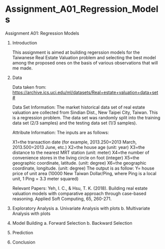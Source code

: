 # Assignment_A01_Regression_Models
 Assignment A01: Regression Models
 
 1. Introduction
 
    This assignment is aimed at building regerssion models for the Taiwanese Real Estate Valuation problem and selecting the best model among the proposed ones on the basis of various observations that will me made.
 
 2. Data
 
    Data taken from: https://archive.ics.uci.edu/ml/datasets/Real+estate+valuation+data+set#

    Data Set Information: The market historical data set of real estate valuation are collected from Sindian Dist., New Taipei City, Taiwan. This is a regression problem. The data set was randomly split into the training data set (2/3 samples) and the testing data set (1/3 samples).

    Attribute Information: The inputs are as follows:

    X1=the transaction date (for example, 2013.250=2013 March, 2013.500=2013 June, etc.)
    X2=the house age (unit: year)
    X3=the distance to the nearest MRT station (unit: meter)
    X4=the number of convenience stores in the living circle on foot (integer)
    X5=the geographic coordinate, latitude. (unit: degree)
    X6=the geographic coordinate, longitude. (unit: degree)
    The output is as follow: Y= house price of unit area (10000 New Taiwan Dollar/Ping, where Ping is a local unit, 1 Ping = 3.3 meter squared)

    Relevant Papers: Yeh, I. C., & Hsu, T. K. (2018). Building real estate valuation models with comparative approach through case-based reasoning. Applied Soft Computing, 65, 260-271.
 
 3. Exploratory Analysis
    a. Univariate Analysis with plots
    b. Multivariate Analysis with plots
 
 4. Model Building
    a. Forward Selection
    b. Backward Selection
 
 5. Prediction
 
 6. Conclusion

